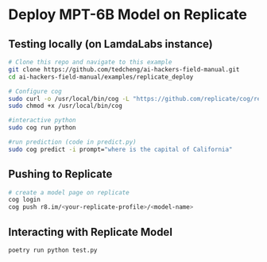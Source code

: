 # Deploy MPT-6B Model on Replicate
## Testing locally (on LamdaLabs instance)
```bash
# Clone this repo and navigate to this example
git clone https://github.com/tedcheng/ai-hackers-field-manual.git
cd ai-hackers-field-manual/examples/replicate_deploy

# Configure cog
sudo curl -o /usr/local/bin/cog -L "https://github.com/replicate/cog/releases/latest/download/cog_$(uname -s)_$(uname -m)"
sudo chmod +x /usr/local/bin/cog

#interactive python
sudo cog run python

#run prediction (code in predict.py)
sudo cog predict -i prompt="where is the capital of California" 
```

## Pushing to Replicate
```bash
# create a model page on replicate
cog login
cog push r8.im/<your-replicate-profile>/<model-name>
```

## Interacting with Replicate Model
```bash
poetry run python test.py
```
